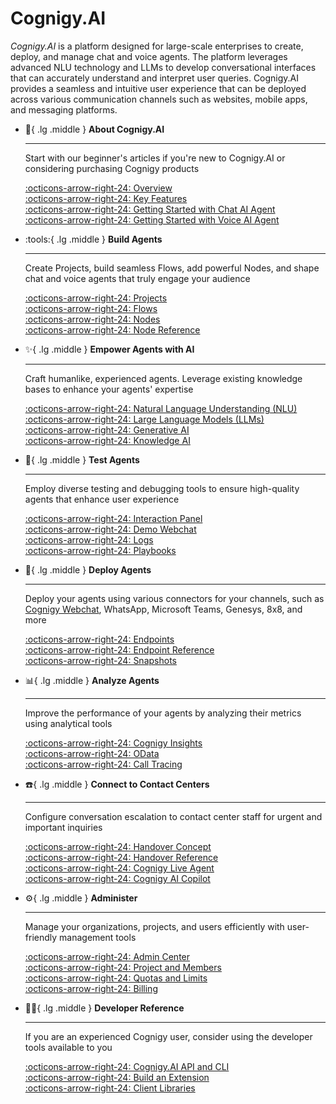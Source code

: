 # Cognigy.AI

_Cognigy.AI_ is a platform designed for large-scale enterprises to create, deploy, and manage chat and voice agents.
The platform leverages advanced NLU technology and LLMs to develop conversational interfaces that can accurately understand and interpret user queries. 
Cognigy.AI provides a seamless and intuitive user experience that can be deployed across various communication channels such as websites, mobile apps, and messaging platforms.

<div class="grid cards" markdown>

-   :wave:{ .lg .middle } __About Cognigy.AI__

    ---

    Start with our beginner's articles if you're new to Cognigy.AI or considering purchasing Cognigy products

    [:octicons-arrow-right-24: Overview](ai/overview/about-cognigy-ai.md)<br>
    [:octicons-arrow-right-24: Key Features](ai/overview/key-features.md)<br>
    [:octicons-arrow-right-24: Getting Started with Chat AI Agent](ai/overview/getting-started-with-digital-agent.md)<br>
    [:octicons-arrow-right-24: Getting Started with Voice AI Agent](ai/overview/getting-started-with-voice-agent.md)<br>

-   :tools:{ .lg .middle } __Build Agents__

    ---

    Create Projects, build seamless Flows, add powerful Nodes, and shape chat and voice agents that truly engage your audience

    [:octicons-arrow-right-24: Projects](ai/build/projects.md)<br>
    [:octicons-arrow-right-24: Flows](ai/build/flows.md)<br>
    [:octicons-arrow-right-24: Nodes](ai/build/nodes/overview.md)<br>
    [:octicons-arrow-right-24: Node Reference](ai/build/node-reference/overview.md)<br>

-   :sparkles:{ .lg .middle } __Empower Agents with AI__

    ---

    Craft humanlike, experienced agents. Leverage existing knowledge bases to enhance your agents' expertise
    
    [:octicons-arrow-right-24: Natural Language Understanding (NLU)](ai/empower/nlu/overview.md)<br>
    [:octicons-arrow-right-24: Large Language Models (LLMs)](ai/empower/llms/overview.md)<br>
    [:octicons-arrow-right-24: Generative AI](ai/empower/generative-ai.md)<br>
    [:octicons-arrow-right-24: Knowledge AI](ai/empower/knowledge-ai/overview.md)<br>

-   :test_tube:{ .lg .middle } __Test Agents__

    ---

    Employ diverse testing and debugging tools to ensure high-quality agents that enhance user experience

    [:octicons-arrow-right-24: Interaction Panel](ai/test/interaction-panel/overview.md)<br>
    [:octicons-arrow-right-24: Demo Webchat](webchat/demo.md)<br>
    [:octicons-arrow-right-24: Logs](ai/test/logs.md)<br>
    [:octicons-arrow-right-24: Playbooks](ai/test/playbooks.md)<br>

-   :rocket:{ .lg .middle } __Deploy Agents__

    ---

    Deploy your agents using various connectors for your channels, such as [Cognigy Webchat](webchat/index.md), WhatsApp, Microsoft Teams, Genesys, 8x8, and more

    [:octicons-arrow-right-24: Endpoints](ai/deploy/endpoints/overview.md)<br>
    [:octicons-arrow-right-24: Endpoint Reference](ai/deploy/endpoint-reference/overview.md)<br>
    [:octicons-arrow-right-24: Snapshots](ai/deploy/snapshots.md)<br>

-   :bar_chart:{ .lg .middle } __Analyze Agents__

    ---

    Improve the performance of your agents by analyzing their metrics using analytical tools

    [:octicons-arrow-right-24: Cognigy Insights](ai/analyze/insights.md)<br>
    [:octicons-arrow-right-24: OData](ai/analyze/odata.md)<br>
    [:octicons-arrow-right-24: Call Tracing](ai/analyze/call-tracing.md)

-   :telephone:{ .lg .middle } __Connect to Contact Centers__

    ---

    Configure conversation escalation to contact center staff for urgent and important inquiries

    [:octicons-arrow-right-24: Handover Concept](ai/escalate/handovers.md)<br>
    [:octicons-arrow-right-24: Handover Reference](ai/escalate/handover-reference/overview.md)<br>
    [:octicons-arrow-right-24: Cognigy Live Agent](live-agent/index.md)<br>
    [:octicons-arrow-right-24: Cognigy AI Copilot](ai/escalate/ai-copilot.md)

-   :gear:{ .lg .middle } __Administer__

    ---

    Manage your organizations, projects, and users efficiently with user-friendly management tools

    [:octicons-arrow-right-24: Admin Center](ai/administer/access/admin-center/overview.md)<br>
    [:octicons-arrow-right-24: Project and Members](ai/administer/access/members.md)<br>
    [:octicons-arrow-right-24: Quotas and Limits](ai/administer/limitations.md)<br>
    [:octicons-arrow-right-24: Billing](ai/administer/billing.md)

-   :technologist:{ .lg .middle } __Developer Reference__

    ---

    If you are an experienced Cognigy user, consider using the developer tools available to you

    [:octicons-arrow-right-24: Cognigy.AI API and CLI](ai/developers/api-and-cli.md)<br>
    [:octicons-arrow-right-24: Build an Extension](ai/developers/extension-framework.md)<br>
    [:octicons-arrow-right-24: Client Libraries](ai/developers/client-libraries.md)

</div>